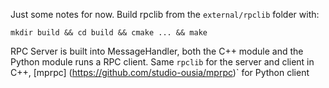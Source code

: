 
Just some notes for now.
Build rpclib from the `external/rpclib` folder with:
```
mkdir build && cd build && cmake ... && make 
```

RPC Server is built into MessageHandler, both the C++ module and the Python module runs a RPC
client. Same `rpclib` for the server and client in C++, [mprpc] (https://github.com/studio-ousia/mprpc)` for Python client 
